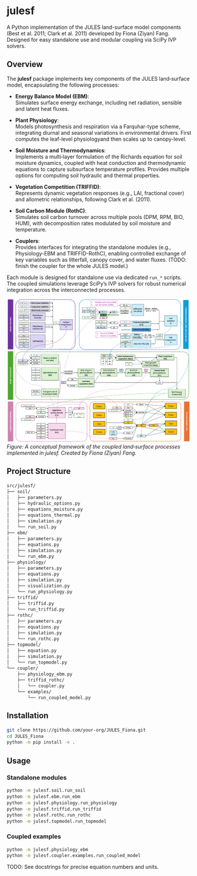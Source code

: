 # julesf

A Python implementation of the JULES land-surface model components (Best et al. 2011; Clark et al. 2011) developed by Fiona (Ziyan) Fang.  
Designed for easy standalone use and modular coupling via SciPy IVP solvers.

## Overview

The **julesf** package implements key components of the JULES land‐surface model, encapsulating the following processes:


- **Energy Balance Model (EBM)**:  
  Simulates surface energy exchange, including net radiation, sensible and latent heat fluxes.

- **Plant Physiology**:  
  Models photosynthesis and respiration via a Farquhar-type scheme, integrating diurnal and seasonal variations in environmental drivers. First computes the leaf-level physiologyand then scales up to canopy-level.

- **Soil Moisture and Thermodynamics**:  
  Implements a multi‐layer formulation of the Richards equation for soil moisture dynamics, coupled with heat conduction and thermodynamic equations to capture subsurface temperature profiles. Provides multiple options for computing soil hydraulic and thermal properties.

- **Vegetation Competition (TRIFFID)**:  
  Represents dynamic vegetation responses (e.g., LAI, fractional cover) and allometric relationships, following Clark et al. (2011).


- **Soil Carbon Module (RothC)**:  
  Simulates soil carbon turnover across multiple pools (DPM, RPM, BIO, HUM), with decomposition rates modulated by soil moisture and temperature.

- **Couplers**:  
  Provides interfaces for integrating the standalone modules (e.g., Physiology-EBM and TRIFFID-RothC), enabling controlled exchange of key variables such as litterfall, canopy cover, and water fluxes.
  (TODO: finish the coupler for the whole JULES model.)

Each module is designed for standalone use via dedicated `run_*` scripts. The coupled simulations leverage SciPy’s IVP solvers for robust numerical integration across the interconnected processes.

![JULES Mindmap](docs/img/jules_mindmap.png)
*Figure: A conceptual framework of the coupled land‐surface processes implemented in julesf. Created by Fiona (Ziyan) Fang.*


## Project Structure

```
src/julesf/
├── soil/
│   ├── parameters.py
│   ├── hydraulic_options.py
│   ├── equations_moisture.py
│   ├── equations_thermal.py
│   ├── simulation.py
│   └── run_soil.py
├── ebm/
│   ├── parameters.py
│   ├── equations.py
│   ├── simulation.py
│   └── run_ebm.py
├── physiology/
│   ├── parameters.py
│   ├── equations.py
│   ├── simulation.py
│   ├── visualization.py
│   └── run_physiology.py
├── triffid/
│   ├── triffid.py
│   └── run_triffid.py
├── rothc/
│   ├── parameters.py
│   ├── equations.py
│   ├── simulation.py
│   └── run_rothc.py
├── topmodel/
│   ├── equation.py
│   ├── simulation.py
│   └── run_topmodel.py
└── coupler/
    ├── physiology_ebm.py
    ├── triffid_rothc/
    │   └── coupler.py
    └── examples/
        └── run_coupled_model.py
```

## Installation

```bash
git clone https://github.com/your-org/JULES_Fiona.git
cd JULES_Fiona
python -m pip install -e .
```

## Usage

### Standalone modules

```bash
python -m julesf.soil.run_soil
python -m julesf.ebm.run_ebm
python -m julesf.physiology.run_physiology
python -m julesf.triffid.run_triffid
python -m julesf.rothc.run_rothc
python -m julesf.topmodel.run_topmodel
```

### Coupled examples

```bash
python -m julesf.physiology_ebm
python -m julesf.coupler.examples.run_coupled_model
```

TODO: See docstrings for precise equation numbers and units.
